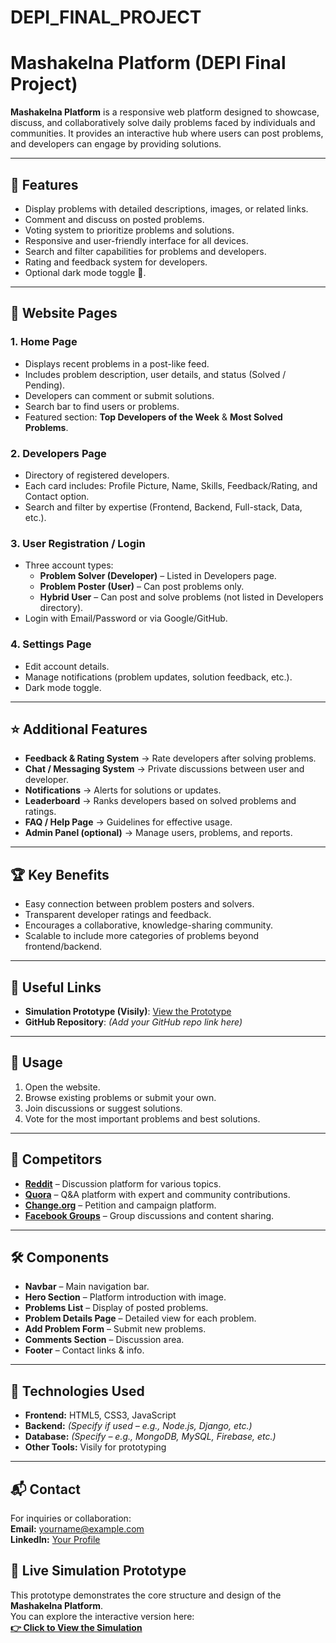 
# DEPI_FINAL_PROJECT
# Mashakelna Platform (DEPI Final Project)

**Mashakelna Platform** is a responsive web platform designed to showcase, discuss, and collaboratively solve daily problems faced by individuals and communities. It provides an interactive hub where users can post problems, and developers can engage by providing solutions.

---

## 🌟 Features

- Display problems with detailed descriptions, images, or related links.
- Comment and discuss on posted problems.
- Voting system to prioritize problems and solutions.
- Responsive and user-friendly interface for all devices.
- Search and filter capabilities for problems and developers.
- Rating and feedback system for developers.
- Optional dark mode toggle 🌙.

---

## 📄 Website Pages

### 1. **Home Page**
- Displays recent problems in a post-like feed.
- Includes problem description, user details, and status (Solved / Pending).
- Developers can comment or submit solutions.
- Search bar to find users or problems.
- Featured section: **Top Developers of the Week** & **Most Solved Problems**.

### 2. **Developers Page**
- Directory of registered developers.
- Each card includes: Profile Picture, Name, Skills, Feedback/Rating, and Contact option.
- Search and filter by expertise (Frontend, Backend, Full-stack, Data, etc.).

### 3. **User Registration / Login**
- Three account types:
  - **Problem Solver (Developer)** – Listed in Developers page.
  - **Problem Poster (User)** – Can post problems only.
  - **Hybrid User** – Can post and solve problems (not listed in Developers directory).
- Login with Email/Password or via Google/GitHub.

### 4. **Settings Page**
- Edit account details.
- Manage notifications (problem updates, solution feedback, etc.).
- Dark mode toggle.

---

## ⭐ Additional Features
- **Feedback & Rating System** → Rate developers after solving problems.
- **Chat / Messaging System** → Private discussions between user and developer.
- **Notifications** → Alerts for solutions or updates.
- **Leaderboard** → Ranks developers based on solved problems and ratings.
- **FAQ / Help Page** → Guidelines for effective usage.
- **Admin Panel (optional)** → Manage users, problems, and reports.

---

## 🏆 Key Benefits
- Easy connection between problem posters and solvers.
- Transparent developer ratings and feedback.
- Encourages a collaborative, knowledge-sharing community.
- Scalable to include more categories of problems beyond frontend/backend.

---

## 🔗 Useful Links
- **Simulation Prototype (Visily)**: [View the Prototype](https://app.visily.ai/projects/5ed542e0-3b02-4b7c-a0a0-cefa4ee42870/boards/2140018/presenter?play-mode=Prototype)  
- **GitHub Repository**: *(Add your GitHub repo link here)*

---

## 🚀 Usage
1. Open the website.
2. Browse existing problems or submit your own.
3. Join discussions or suggest solutions.
4. Vote for the most important problems and best solutions.

---

## 🥇 Competitors
- **[Reddit](https://www.reddit.com)** – Discussion platform for various topics.
- **[Quora](https://www.quora.com)** – Q&A platform with expert and community contributions.
- **[Change.org](https://www.change.org)** – Petition and campaign platform.
- **[Facebook Groups](https://www.facebook.com/groups)** – Group discussions and content sharing.

---

## 🛠️ Components
- **Navbar** – Main navigation bar.
- **Hero Section** – Platform introduction with image.
- **Problems List** – Display of posted problems.
- **Problem Details Page** – Detailed view for each problem.
- **Add Problem Form** – Submit new problems.
- **Comments Section** – Discussion area.
- **Footer** – Contact links & info.

---

## 📌 Technologies Used
- **Frontend:** HTML5, CSS3, JavaScript
- **Backend:** *(Specify if used – e.g., Node.js, Django, etc.)*
- **Database:** *(Specify – e.g., MongoDB, MySQL, Firebase, etc.)*
- **Other Tools:** Visily for prototyping

---

## 📬 Contact
For inquiries or collaboration:  
**Email:** yourname@example.com  
**LinkedIn:** [Your Profile](https://www.linkedin.com/in/yourprofile)

## 🔗 Live Simulation Prototype

This prototype demonstrates the core structure and design of the **Mashakelna Platform**.  
You can explore the interactive version here:  
**[👉 Click to View the Simulation](https://app.visily.ai/projects/5ed542e0-3b02-4b7c-a0a0-cefa4ee42870/boards/2140018/presenter?play-mode=Prototype)**

